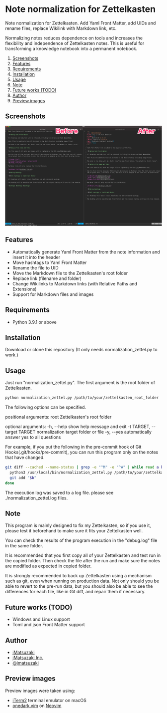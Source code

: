 # Note normalization for Zettelkasten

Note normalization for Zettelkasten. Add Yaml Front Matter, add UIDs and rename files, replace Wikilink with Markdown link, etc.

Normalizing notes reduces dependence on tools and increases the flexibility and independence of Zettelkasten notes. This is useful for transforming a knowledge notebook into a permanent notebook.


1. [Screenshots](#screenshots)
2. [Features](#features)
3. [Requirements](#requirements)
4. [Installation](#installation)
5. [Usage](#usage)
6. [Note](#note)
7. [Future works (TODO)](#future-works-todo)
8. [Author](#author)
9. [Preview images](#preview-images)

## Screenshots

![Screenshots](img/readme_screenshots.png)

## Features

- Automatically generate Yaml Front Matter from the note information and insert it into the header
- Move hashtags to Yaml Front Matter
- Rename the file to UID
- Move the Markdown file to the Zettelkasten's root folder
- Replace link (filename and folder)
- Change Wikilinks to Markdown links (with Relative Paths and Extensions)
- Support for Markdown files and images

## Requirements

- Python 3.9.1 or above

## Installation

Download or clone this repository
(It only needs normalization_zettel.py to work.)

## Usage

Just run "normalization_zettel.py".
The first argument is the root folder of Zettelkasten.

```zsh
python normalization_zettel.py /path/to/your/zettelkasten_root_folder
```

The following options can be specified.

positional arguments:
  root                         Zettelkasten's root folder

optional arguments:
  -h, --help                    show help message and exit
  -t TARGET, --target TARGET    normalization target folder or file
  -y, --yes                     automatically answer yes to all questions

For example, if you put the following in the pre-commit hook of Git Hooks(.git/hooks/pre-commit), you can run this program only on the notes that have changed.

```zsh
git diff --cached --name-status | grep -e "^M" -e "^A" | while read a b; do
  python3 /usr/local/bin/normalization_zettel.py /path/to/your/zettelkasten_root_folder -t "$b" -y
  git add "$b"
done
```

The execution log was saved to a log file. please see ./normalization_zettel.log files.

## Note

This program is mainly designed to fix my Zettelkasten, so if you use it, please test it beforehand to make sure it fits your Zettelkasten well.

You can check the results of the program execution in the "debug.log" file in the same folder.

It is recommended that you first copy all of your Zettelkasten and test run in the copied folder. Then check the file after the run and make sure the notes are modified as expected in copied folder.

It is strongly recommended to back up Zettelkasten using a mechanism such as git, even when running on production data. Not only should you be able to revert to the pre-run data, but you should also be able to see the differences for each file, like in Git diff, and repair them if necessary.

## Future works (TODO)

- Windows and Linux support
- Toml and json Front Matter support

## Author

- [jMatsuzaki](https://jmatsuzaki.com/)
- [jMatsuzaki Inc.](https://jmatsuzaki.com/company)
- [@jmatsuzaki](https://twitter.com/jmatsuzaki)

## Preview images

Preview images were taken using:

- [iTerm2](https://iterm2.com/) terminal emulator on macOS
- [onedark.vim](https://github.com/joshdick/onedark.vim) on [Neovim](https://github.com/neovim/neovim)
